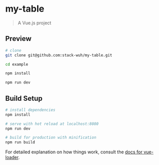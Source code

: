 # my-table

> A Vue.js project

## Preview

```bash
# clone
git clone git@github.com:stack-wuh/my-table.git

cd example

npm install

npm run dev
```

## Build Setup

``` bash
# install dependencies
npm install

# serve with hot reload at localhost:8080
npm run dev

# build for production with minification
npm run build
```

For detailed explanation on how things work, consult the [docs for vue-loader](http://vuejs.github.io/vue-loader).
